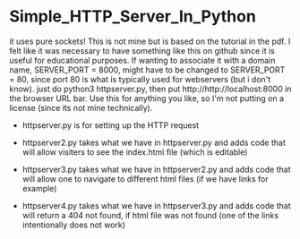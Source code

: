 # Simple_HTTP_Server_In_Python
it uses pure sockets!
This is not mine but is based on the tutorial in the pdf. I felt like it was necessary to have something like this on github since it is useful for educational purposes. If wanting to associate it with a domain name, SERVER_PORT = 8000, might have to be changed to SERVER_PORT = 80, since port 80 is what is typically used for webservers (but i don't know). just do python3 httpserver.py, then put http://http://localhost:8000 in the browser URL bar. Use this for anything you like, so I'm not putting on a license (since its not mine technically).

- httpserver.py is for setting up the HTTP request
- httpserver2.py takes what we have in httpserver.py and adds code that will allow visiters to see the index.html file (which is editable)
- httpserver3.py takes what we have in httpserver2.py and adds code that will allow one to navigate to different html files (if we have links for example)

- httpserver4.py takes what we have in httpserver3.py and adds code that will return a 404 not found, if html file was not found (one of the links intentionally does not work)
